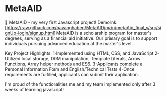 # MetaAID
🚀  MetaAID - my very first Javascript project!
Demolink: [https://raw.githack.com/bayanghaben/MetaAID/main/metaAid_final_v/src/signUp-login/signup.html]
MetaAID is a scholarship program for master's degrees, serving as a financial aid initiative. Our primary goal is to support individuals pursuing advanced education at the master's level.

Key Project Highlights:
1-Implemented using HTML, CSS, and JavaScript
2-Utilized local storage, DOM manipulation, Template Literals,
Arrow Functions, Array helper methods and ES6.
3-Applicants complete a Personal Information Form and English/Technical Tests
4-Once requirements are fulfilled, applicants can submit their application.

I'm proud of the functionalities me and my team implemented only after 3 weeks of learning javascript!
